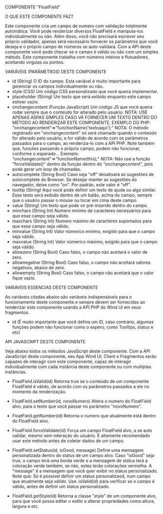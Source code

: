 COMPONENTE "FloatField"

O QUE ESTE COMPONENTE FAZ?

Este componente cria um campo de numero com validação totalmente automática. Você pode renderizar diversos FloatField e manipula-los individualmente
ou não. Além disso, você não precisará escrever seu próprio validador, apenas será necessário fornecer os parâmetros que você deseja e o próprio
campo de números se auto-validará. Com a API deste componente você pode checar se o campo é válido ou não com um simples método. Este componente
trabalha com números inteiros e flutuadores, aceitando virgulas ou pontos.

VARIÁVEIS (PARÂMETROS) DESTE COMPONENTE

- id (String)
    O ID do campo. Esta variável é muito importante para gerenciar os campos individualmente ou não.
- style (CSS)
    Um código CSS personalizado que você queira implementar.
- placeholder (String)
    Um texto que será exibido enquanto este campo estiver vazio.
- onchangecontent (Função JavaScript)
    Um código JS que você queira rodar sempre que o conteúdo for alterado pelo usuário.
    NOTA: USE APENAS ASPAS SIMPLES CASO VÁ FORNECER UM TEXTO DENTRO DO MÉTODO AO RENDERIZAR ESTE COMPONENTE, EXEMPLO DO PHP: "onchangecontent"=>"functionName('textoaqui');"
    NOTA: O método registrado em "onchangecontent" só será chamado quando o conteúdo for alterado pelo usuário, e for válido de acordo com os parâmetros
          passados para o campo, ao renderiza-lo com a API PHP. Note também que, funções passando o próprio campo, podem não funcionar, conforme o esperado...
          Exemplo: "onchangecontent"=>"functionName(this);"
    NOTA: Não use a função "forceValidate()" dentro da função dentro do "onchangecontent", pois pode gerar um loop de chamadas.
- autocomplete (String Bool)
    Caso seja "off" desativará as sugestões de autocomplete do Browser. Se desejar manter as sugestões do navegador, deixe como "on". Por padrão, este valor é "off".
- tooltip (String)
    Aqui você pode definir um texto de ajuda ou algo similar. Esse texto será exibido dentro de um balão, acima do campo, sempre que o usuário passar o mouse ou tocar
    em cima deste campo.
- value (String)
    Um texto que pode vir pré-inserido dentro do campo.
- minchars (String Int)
    Numero minimo de caracteres necessários para que esse campo seja válido.
- maxchars (String Int)
    Numero máximo de caracteres suportados para que esse campo seja válido.
- minvalue (String Int)
    Valor númerico minimo, exigido para que o campo seja válido.
- maxvalue (String Int)
    Valor númerico máximo, exigido para que o campo seja válido.
- allowzero (String Bool)
    Caso falso, o campo não aceitará o valor de zero.
- allownegative (String Bool)
    Caso falso, o campo não aceitará valores negativos, abaixo de zero.
- allowempty (String Bool)
    Caso falso, o campo não aceitará que o valor fique vazio.

VARIAVEIS ESSENCIAS DESTE COMPONENTE

As variáveis citadas abaixo são variáveis indispensáveis para o funcionamento deste componente e sempre devem ser fornecidas ao renderizar este componente
usando a API PHP do Wind UI em seus fragmentos.

- id (É muito importante que você defina um ID, caso contrário, algumas funções podem não funcionar como o espero, como Tooltips, status e etc)

API JAVASCRIPT DESTE COMPONENTE

Veja abaixo todos os métodos JavaScript deste componente. Com a API JavaScript deste componente, seu App Wind UI, Client e Fragmentos serão capazes de
interagir com este componente, capaz de interagir individualmente com cada instância deste componente ou com multiplas instâncias.

- FloatField.isValid(id)
    Retorna true se o conteúdo de um componente FloatField é válido, de acordo com os parâmetros passados a ele no momento da renderização.

- FloatField.setNumber(id, novoNumero)
    Altera o numero do FloatField alvo, para o texto que você passar no parâmetro "novoNumero".

- FloatField.getNumber(id)
    Retorna o numero que atualmente está dentro do FloatField alvo.

- FloatField.forceValidate(id)
    Força um campo FloatField alvo, a se auto validar, mesmo sem interação do usuário. É altamente recomendado usar este método antes de coletar dados de
    um campo.

- FloatField.setStatus(id, isGood, message)
    Define uma mensagem personalizada dentro do status de um campo alvo. Caso "isGood" seja true, o campo terá uma borda verde e a mensagem de status terá
    a coloração verde também, se não, estes terão colorações vermelha.
    A "message" é a mensagem que você quer exibir no status personalizado.
    Note que: Só é possível definir um status personalizaod, num campo que atualmente seja válido. Use .isValid(id) para verificar se o campo é válido,
    antes de definir um status personalizado.

- FloatField.getStyle(id)
    Retorna a classe "style" de um componente alvo, para que você possa editar o estilo e alterar propriedades como altura, largura e etc.